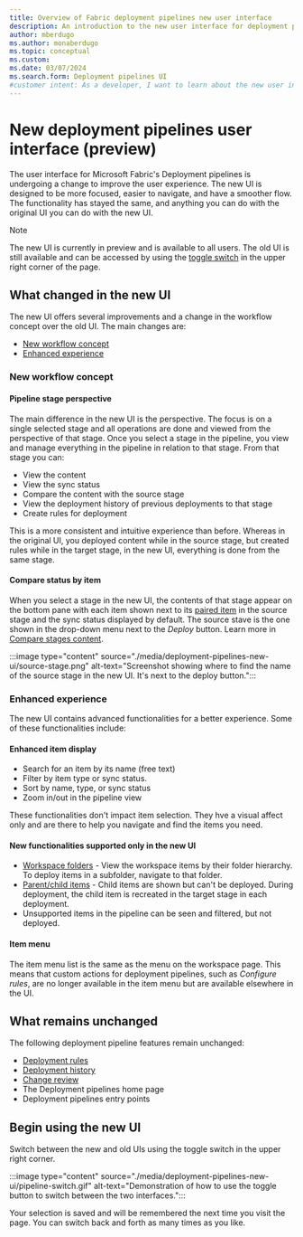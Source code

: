 ```yaml
---
title: Overview of Fabric deployment pipelines new user interface
description: An introduction to the new user interface for deployment pipelines in the Fabric (ALM) tool
author: mberdugo
ms.author: monaberdugo
ms.topic: conceptual
ms.custom:
ms.date: 03/07/2024
ms.search.form: Deployment pipelines UI
#customer intent: As a developer, I want to learn about the new user interface for deployment pipelines in the Fabric service so that I can manage my development process efficiently.
---
```


# New deployment pipelines user interface (preview)

The user interface for Microsoft Fabric's Deployment pipelines is undergoing a change to improve the user experience. The new UI is designed to be more focused, easier to navigate, and have a smoother flow. The functionality has stayed the same, and anything you can do with the original UI you can do with the new UI.

> [!NOTE]
> The new UI is currently in preview and is available to all users. The old UI is still available and can be accessed by using the [toggle switch](#begin-using-the-new-ui) in the upper right corner of the page.

## What changed in the new UI

The new UI offers several improvements and a change in the workflow concept over the old UI. The main changes are:

* [New workflow concept](#new-workflow-concept)
* [Enhanced experience](#enhanced-experience)

### New workflow concept

#### Pipeline stage perspective

The main difference in the new UI is the perspective. The focus is on a single selected stage and all operations are done and viewed from the perspective of that stage. Once you select a stage in the pipeline, you view and manage everything in the pipeline in relation to that stage. From that stage you can:

* View the content
* View the sync status
* Compare the content with the source stage
* View the deployment history of previous deployments to that stage
* Create rules for deployment

This is a more consistent and intuitive experience than before. Whereas in the original UI, you deployed content while in the source stage, but created rules while in the target stage, in the new UI, everything is done from the same stage.

#### Compare status by item

When you select a stage in the new UI, the contents of that stage appear on the bottom pane with each item shown next to its [paired item](./intro-to-deployment-pipelines.md#item-pairing) in the source stage and the sync status displayed by default. The source stave is the one shown in the drop-down menu next to the *Deploy* button. Learn more in [Compare stages content](./compare-pipeline-content.md#compare-stages).

:::image type="content" source="./media/deployment-pipelines-new-ui/source-stage.png" alt-text="Screenshot showing where to find the name of the source stage in the new UI. It's next to the deploy button.":::

### Enhanced experience

The new UI contains advanced functionalities for a better experience. Some of these functionalities include:

#### Enhanced item display

* Search for an item by its name (free text)
* Filter by item type or sync status.
* Sort by name, type, or sync status
* Zoom in/out in the pipeline view

These functionalities don't impact item selection. They hve a visual affect only and are there to help you navigate and find the items you need.

#### New functionalities supported only in the new UI

* [Workspace folders](./understand-the-deployment-process.md#folders-in-deployment-pipelines-preview) - View the workspace items by their folder hierarchy. To deploy items in a subfolder, navigate to that folder.
* [Parent/child items](../../data-warehouse/dimensional-modeling-dimension-tables.md#unbalanced-hierarchies) - Child items are shown but can't be deployed. During deployment, the child item is recreated in the target stage in each deployment.
* Unsupported items in the pipeline can be seen and filtered, but not deployed.

#### Item menu

The item menu list is the same as the menu on the workspace page. This means that custom actions for deployment pipelines, such as *Configure rules*, are no longer available in the item menu but are available elsewhere in the UI.

## What remains unchanged

The following deployment pipeline features remain unchanged:

* [Deployment rules](./create-rules.md)
* [Deployment history](./deployment-history.md)
* [Change review](./compare-pipeline-content.md)
* The Deployment pipelines home page
* Deployment pipelines entry points

## Begin using the new UI

Switch between the new and old UIs using the toggle switch in the upper right corner.

:::image type="content" source="./media/deployment-pipelines-new-ui/pipeline-switch.gif" alt-text="Demonstration of how to use the toggle button to switch between the two interfaces.":::

Your selection is saved and will be remembered the next time you visit the page. You can switch back and forth as many times as you like.
